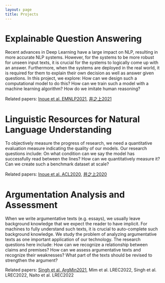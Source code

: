 ```yaml
---
layout: page
title: Projects
---
```


# Explainable Question Answering

Recent advances in Deep Learning have a large impact on NLP, resulting in more accurate NLP systems. However, for the systems to be more robust for unseen input texts, it is crucial for the systems to logically come up with an answer. Furthermore, when the systems are deployed in the real world, it is required for them to explain their own decision as well as answer given questions. In this project, we explore: How can we design such a computational model to do this? How can we train such a model with a machine learning algorithm? How do we imitate human reasoning?

Related papers: [Inoue et al. EMNLP2021](https://aclanthology.org/2021.emnlp-main.490/), [井之上2021](https://www.jstage.jst.go.jp/article/jnlp/29/1/29_237/_article/-char/ja/)


# Linguistic Resources for Natural Language Understanding

To objectively measure the progress of research, we need a quantitative evaluation measure indicating the quality of our models. Our research questions include: On what condition can we say the model has successfully read between the lines? How can we quantitatively measure it? Can we create such a benchmark dataset at scale?

Related papers: [Inoue et al. ACL2020](https://aclanthology.org/2020.acl-main.602/), [井之上2020](https://www.jstage.jst.go.jp/article/jnlp/27/3/27_665/_article/-char/ja)


# Argumentation Analysis and Assessment

When we write argumentative texts (e.g. essays), we usually leave background knowledge that we expect the reader to have implicit. For machines to fully understand such texts, it is crucial to auto-complete such background knowledge. We study the problem of analyzing argumentative texts as one important application of our technology. The research questions here include: How can we recognize a relationship between claims and premises? How can we assess argumentative texts and recognize their weaknesses? What part of the texts should be revised to strengthen the argument?

Related papers: [Singh et al. ArgMin2021](https://aclanthology.org/2021.argmining-1.6/), Mim et al. LREC2022, Singh et al. LREC2022, Naito et al. LREC2022
